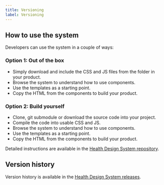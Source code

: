 ```yaml
---
title: Versioning
label: Versioning
---
```


## How to use the system

Developers can use the system in a couple of ways:

### Option 1: Out of the box
* Simply download and include the CSS and JS files from the folder in your product.
* Browse the system to understand how to use components.
* Use the templates as a starting point.
* Copy the HTML from the components to build your product.

### Option 2: Build yourself
* Clone, git submodule or download the source code into your project.
* Compile the code into usable CSS and JS.
* Browse the system to understand how to use components.
* Use the templates as a starting point.
* Copy the HTML from the components to build your product.

Detailed instructions are available in the [Health Design System repository](https://github.com/healthgovau/health-design-system#installation).


## Version history
Version history is available in the 
[Health Design System releases](https://github.com/healthgovau/health-design-system/releases).
